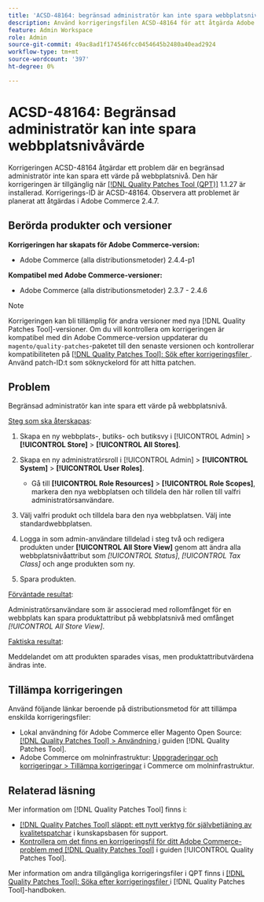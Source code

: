 ```yaml
---
title: 'ACSD-48164: begränsad administratör kan inte spara webbplatsnivåvärde'
description: Använd korrigeringsfilen ACSD-48164 för att åtgärda Adobe Commerce-problemet där en begränsad administratör inte kan spara ett webbplatsnivåvärde.
feature: Admin Workspace
role: Admin
source-git-commit: 49ac8ad1f174546fcc0454645b2480a40ead2924
workflow-type: tm+mt
source-wordcount: '397'
ht-degree: 0%

---
```


# ACSD-48164: Begränsad administratör kan inte spara webbplatsnivåvärde

Korrigeringen ACSD-48164 åtgärdar ett problem där en begränsad administratör inte kan spara ett värde på webbplatsnivå. Den här korrigeringen är tillgänglig när [[!DNL Quality Patches Tool (QPT)]](https://experienceleague.adobe.com/en/docs/commerce-knowledge-base/kb/announcements/commerce-announcements/magento-quality-patches-released-new-tool-to-self-serve-quality-patches) 1.1.27 är installerad. Korrigerings-ID är ACSD-48164. Observera att problemet är planerat att åtgärdas i Adobe Commerce 2.4.7.

## Berörda produkter och versioner

**Korrigeringen har skapats för Adobe Commerce-version:**

* Adobe Commerce (alla distributionsmetoder) 2.4.4-p1

**Kompatibel med Adobe Commerce-versioner:**

* Adobe Commerce (alla distributionsmetoder) 2.3.7 - 2.4.6

>[!NOTE]
>
>Korrigeringen kan bli tillämplig för andra versioner med nya [!DNL Quality Patches Tool]-versioner. Om du vill kontrollera om korrigeringen är kompatibel med din Adobe Commerce-version uppdaterar du `magento/quality-patches`-paketet till den senaste versionen och kontrollerar kompatibiliteten på [[!DNL Quality Patches Tool]: Sök efter korrigeringsfiler ](https://experienceleague.adobe.com/tools/commerce-quality-patches/index.html). Använd patch-ID:t som söknyckelord för att hitta patchen.

## Problem

Begränsad administratör kan inte spara ett värde på webbplatsnivå.

<u>Steg som ska återskapas</u>:

1. Skapa en ny webbplats-, butiks- och butiksvy i [!UICONTROL Admin] > **[!UICONTROL Store]** > **[!UICONTROL All Stores]**.
1. Skapa en ny administratörsroll i [!UICONTROL Admin] > **[!UICONTROL System]** > **[!UICONTROL User Roles]**.

   * Gå till **[!UICONTROL Role Resources]** > **[!UICONTROL Role Scopes]**, markera den nya webbplatsen och tilldela den här rollen till valfri administratörsanvändare.

1. Välj valfri produkt och tilldela bara den nya webbplatsen. Välj inte standardwebbplatsen.
1. Logga in som admin-användare tilldelad i steg två och redigera produkten under **[!UICONTROL All Store View]** genom att ändra alla webbplatsnivåattribut som *[!UICONTROL Status]*, *[!UICONTROL Tax Class]* och ange produkten som ny.
1. Spara produkten.

<u>Förväntade resultat</u>:

Administratörsanvändare som är associerad med rollomfånget för en webbplats kan spara produktattribut på webbplatsnivå med omfånget *[!UICONTROL All Store View]*.

<u>Faktiska resultat</u>:

Meddelandet om att produkten sparades visas, men produktattributvärdena ändras inte.

## Tillämpa korrigeringen

Använd följande länkar beroende på distributionsmetod för att tillämpa enskilda korrigeringsfiler:

* Lokal användning för Adobe Commerce eller Magento Open Source: [[!DNL Quality Patches Tool] > Användning ](https://experienceleague.adobe.com/docs/commerce-operations/tools/quality-patches-tool/usage.html) i guiden [!DNL Quality Patches Tool].
* Adobe Commerce om molninfrastruktur: [Uppgraderingar och korrigeringar > Tillämpa korrigeringar](https://experienceleague.adobe.com/docs/commerce-cloud-service/user-guide/develop/upgrade/apply-patches.html) i Commerce om molninfrastruktur.

## Relaterad läsning

Mer information om [!DNL Quality Patches Tool] finns i:

* [[!DNL Quality Patches Tool] släppt: ett nytt verktyg för självbetjäning av kvalitetspatchar](https://experienceleague.adobe.com/en/docs/commerce-knowledge-base/kb/announcements/commerce-announcements/magento-quality-patches-released-new-tool-to-self-serve-quality-patches) i kunskapsbasen för support.
* [Kontrollera om det finns en korrigeringsfil för ditt Adobe Commerce-problem med  [!DNL Quality Patches Tool]](/help/tools/quality-patches-tool/patches-available-in-qpt/check-patch-for-magento-issue-with-magento-quality-patches.md) i guiden [!UICONTROL Quality Patches Tool].


Mer information om andra tillgängliga korrigeringsfiler i QPT finns i [[!DNL Quality Patches Tool]: Söka efter korrigeringsfiler ](https://experienceleague.adobe.com/tools/commerce-quality-patches/index.html) i [!DNL Quality Patches Tool]-handboken.
